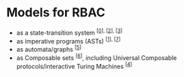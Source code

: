 # Models for RBAC

* as a state-transition system <sup>[[0]], [[2]], [[3]]</sup>
* as imperative programs (ASTs) <sup>[[1]], [[7]]</sup>
* as automata/graphs <sup>[[5]]</sup>
* as Composable sets <sup>[[6]]</sup>, including Universal Composable protocols/interactive Turing Machines <sup>[[4]]</sup>

[0]: https://www.cs.purdue.edu/homes/ninghui/papers/rbac_analysis_tissec.pdf
[1]: http://madhu.cs.illinois.edu/csf12.pdf
[2]: http://citeseerx.ist.psu.edu/viewdoc/download?doi=10.1.1.336.3000&rep=rep1&type=pdf
[3]: https://sites.cs.ucsb.edu/~kemm/courses/cs266/hawaii.pdf
[4]: https://eprint.iacr.org/2014/553.pdf
[5]: https://www.researchgate.net/profile/Elena_Ferrari3/publication/215610272_TRBAC_A_temporal_role-based_access_control_model/links/00b7d519f1ab292b7e000000.pdf
[6]: http://wpage.unina.it/pieroandrea.bonatti/didattica/security/acm-tissec01b.pdf
[7]: https://www.cs.utexas.edu/users/hunt/FMCAD/FMCAD18/papers/paper3.pdf
